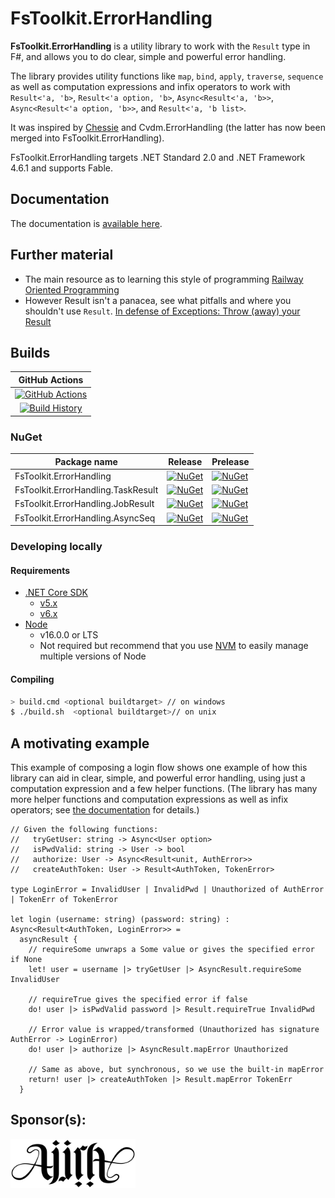 # FsToolkit.ErrorHandling

**FsToolkit.ErrorHandling** is a utility library to work with the `Result` type in F#, and allows you to do clear, simple and powerful error handling.

The library provides utility functions like `map`, `bind`, `apply`, `traverse`, `sequence` as well as computation expressions and infix operators to work with `Result<'a, 'b>`, `Result<'a option, 'b>`, `Async<Result<'a, 'b>>`, `Async<Result<'a option, 'b>>`, and `Result<'a, 'b list>`.

It was inspired by [Chessie](https://github.com/fsprojects/Chessie) and Cvdm.ErrorHandling (the latter has now been merged into FsToolkit.ErrorHandling).

FsToolkit.ErrorHandling targets .NET Standard 2.0 and .NET Framework 4.6.1 and supports Fable.

## Documentation

The documentation is [available here](https://demystifyfp.gitbook.io/fstoolkit-errorhandling).

## Further material

* The main resource as to learning this style of programming [Railway Oriented Programming](https://fsharpforfunandprofit.com/rop/)
* However Result isn't a panacea, see what pitfalls and where you shouldn't use `Result`. [In defense of Exceptions: Throw (away) your Result](https://skillsmatter.com/skillscasts/17243-in-defense-of-exceptions-throw-away-your-result)


## Builds

GitHub Actions |
:---: |
[![GitHub Actions](https://github.com/demystifyfp/FsToolkit.ErrorHandling/workflows/Build%20master/badge.svg)](https://github.com/demystifyfp/FsToolkit.ErrorHandling/actions?query=branch%3Amaster) |
[![Build History](https://buildstats.info/github/chart/demystifyfp/FsToolkit.ErrorHandling?branch=master)](https://github.com/demystifyfp/FsToolkit.ErrorHandling/actions?query=branch%3Amaster) |


### NuGet

| Package name | Release | Prelease
| --- | --- | --- |
| FsToolkit.ErrorHandling | [![NuGet](https://buildstats.info/nuget/FsToolkit.ErrorHandling)](https://www.nuget.org/packages/FsToolkit.ErrorHandling) | [![NuGet](https://buildstats.info/nuget/FsToolkit.ErrorHandling?includePreReleases=true)](https://www.nuget.org/packages/FsToolkit.ErrorHandling/absoluteLatest)
| FsToolkit.ErrorHandling.TaskResult | [![NuGet](https://buildstats.info/nuget/FsToolkit.ErrorHandling.TaskResult)](https://www.nuget.org/packages/FsToolkit.ErrorHandling.TaskResult) | [![NuGet](https://buildstats.info/nuget/FsToolkit.ErrorHandling.TaskResult?includePreReleases=true)](https://www.nuget.org/packages/FsToolkit.ErrorHandling.TaskResult/absoluteLatest)
| FsToolkit.ErrorHandling.JobResult | [![NuGet](https://buildstats.info/nuget/FsToolkit.ErrorHandling.JobResult)](https://www.nuget.org/packages/FsToolkit.ErrorHandling.JobResult) | [![NuGet](https://buildstats.info/nuget/FsToolkit.ErrorHandling.JobResult?includePreReleases=true)](https://www.nuget.org/packages/FsToolkit.ErrorHandling.JobResult/absoluteLatest)
| FsToolkit.ErrorHandling.AsyncSeq | [![NuGet](https://buildstats.info/nuget/FsToolkit.ErrorHandling.AsyncSeq)](https://www.nuget.org/packages/FsToolkit.ErrorHandling.AsyncSeq) | [![NuGet](https://buildstats.info/nuget/FsToolkit.ErrorHandling.AsyncSeq?includePreReleases=true)](https://www.nuget.org/packages/FsToolkit.ErrorHandling.AsyncSeq/absoluteLatest)


### Developing locally

#### Requirements

* [.NET Core SDK](https://www.microsoft.com/net/download/)
  * [v5.x](https://dotnet.microsoft.com/en-us/download/dotnet/5.0)
  * [v6.x](https://dotnet.microsoft.com/en-us/download/dotnet/6.0)
* [Node](https://nodejs.org/en/)
  * v16.0.0 or LTS
  * Not required but recommend that you use [NVM](https://github.com/nvm-sh/nvm) to easily manage multiple versions of Node

#### Compiling

```bash
> build.cmd <optional buildtarget> // on windows
$ ./build.sh  <optional buildtarget>// on unix
```

A motivating example
--------------------

This example of composing a login flow shows one example of how this library can aid in clear, simple, and powerful error handling, using just a computation expression and a few helper functions. (The library has many more helper functions and computation expressions as well as infix operators; see [the documentation](https://demystifyfp.gitbook.io/fstoolkit-errorhandling) for details.)

```f#
// Given the following functions:
//   tryGetUser: string -> Async<User option>
//   isPwdValid: string -> User -> bool
//   authorize: User -> Async<Result<unit, AuthError>>
//   createAuthToken: User -> Result<AuthToken, TokenError>

type LoginError = InvalidUser | InvalidPwd | Unauthorized of AuthError | TokenErr of TokenError

let login (username: string) (password: string) : Async<Result<AuthToken, LoginError>> =
  asyncResult {
    // requireSome unwraps a Some value or gives the specified error if None
    let! user = username |> tryGetUser |> AsyncResult.requireSome InvalidUser

    // requireTrue gives the specified error if false
    do! user |> isPwdValid password |> Result.requireTrue InvalidPwd

    // Error value is wrapped/transformed (Unauthorized has signature AuthError -> LoginError)
    do! user |> authorize |> AsyncResult.mapError Unauthorized

    // Same as above, but synchronous, so we use the built-in mapError
    return! user |> createAuthToken |> Result.mapError TokenErr
  }
```

## Sponsor(s):

<a href="https://www.ajira.tech"><img src="./Ajira-logo.png" alt="Ajira Technologies, India" width="200" /></a>


